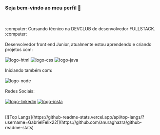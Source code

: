 ### Seja bem-vindo ao meu perfil 👋
<br>
<br>
:computer: Cursando técnico na DEVCLUB de desenvolvedor FULLSTACK. :computer:
<br>
<br>
Desenvolvedor front end Junior, atualmente estou aprendendo e criando projetos com: 
<br>
<br>
  <img src="https://img.shields.io/badge/HTML5-E34F26?style=for-the-badge&logo=html5&logoColor=white" alt="logo-html" />
  <img src="https://img.shields.io/badge/CSS3-1572B6?style=for-the-badge&logo=css3&logoColor=white" alt="logo-css" />
  <img src="https://img.shields.io/badge/JavaScript-F7DF1E?style=for-the-badge&logo=javascript&logoColor=black" alt="logo-java" />
<br>
<br>
Iniciando também com:
<br>
<br>
  <img src="https://img.shields.io/badge/Node.js-43853D?style=for-the-badge&logo=node.js&logoColor=white" alt="logo-node" />
<br>
<br>
Redes Sociais:
<br>
<br>
  <a href="https://www.linkedin.com/in/gabriel-felix-b95b7122a/"> <img src="https://img.shields.io/badge/LinkedIn-0077B5?style=for-the-badge&logo=linkedin&logoColor=white" alt="logo-linkedin"/></a>
  <a href="https://www.instagram.com/_eufelix2?igsh=NDR6aHJqOTBoNnhm&utm_source=qr"> <img src="https://img.shields.io/badge/Instagram-E4405F?style=for-the-badge&logo=instagram&logoColor=white" alt="logo-insta"/>    </a>
<br>
<br>
<br>
[![Top Langs](https://github-readme-stats.vercel.app/api/top-langs/?username=GabrielFelix22)](https://github.com/anuraghazra/github-readme-stats)

